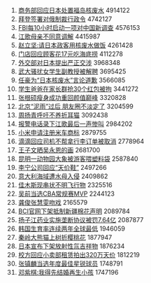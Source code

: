 1. [商务部回应日本处置福岛核废水](http://www.baidu.com/baidu?cl=3&tn=SE_baiduhomet8_jmjb7mjw&rsv_dl=fyb_top&fr=top1000&wd=%C9%CC%CE%F1%B2%BF%BB%D8%D3%A6%C8%D5%B1%BE%B4%A6%D6%C3%B8%A3%B5%BA%BA%CB%B7%CF%CB%AE) 4914122
1. [拜登签署对俄制裁行政令](http://www.baidu.com/baidu?cl=3&tn=SE_baiduhomet8_jmjb7mjw&rsv_dl=fyb_top&fr=top1000&wd=%B0%DD%B5%C7%C7%A9%CA%F0%B6%D4%B6%ED%D6%C6%B2%C3%D0%D0%D5%FE%C1%EE) 4742127
1. [FBI每10小时启动一项对中国新调查](http://www.baidu.com/baidu?cl=3&tn=SE_baiduhomet8_jmjb7mjw&rsv_dl=fyb_top&fr=top1000&wd=FBI%C3%BF10%D0%A1%CA%B1%C6%F4%B6%AF%D2%BB%CF%EE%B6%D4%D6%D0%B9%FA%D0%C2%B5%F7%B2%E9) 4576153
1. [江歌母亲不同意调解](http://www.baidu.com/baidu?cl=3&tn=SE_baiduhomet8_jmjb7mjw&rsv_dl=fyb_top&fr=top1000&wd=%BD%AD%B8%E8%C4%B8%C7%D7%B2%BB%CD%AC%D2%E2%B5%F7%BD%E2) 4415987
1. [赵立坚:请日本政客用核废水做饭](http://www.baidu.com/baidu?cl=3&tn=SE_baiduhomet8_jmjb7mjw&rsv_dl=fyb_top&fr=top1000&wd=%D5%D4%C1%A2%BC%E1%3A%C7%EB%C8%D5%B1%BE%D5%FE%BF%CD%D3%C3%BA%CB%B7%CF%CB%AE%D7%F6%B7%B9) 4261428
1. [门店回应顾客花17元吃海底捞](http://www.baidu.com/baidu?cl=3&tn=SE_baiduhomet8_jmjb7mjw&rsv_dl=fyb_top&fr=top1000&wd=%C3%C5%B5%EA%BB%D8%D3%A6%B9%CB%BF%CD%BB%A817%D4%AA%B3%D4%BA%A3%B5%D7%C0%CC) 4112278
1. [外交部对日本提出严正交涉](http://www.baidu.com/baidu?cl=3&tn=SE_baiduhomet8_jmjb7mjw&rsv_dl=fyb_top&fr=top1000&wd=%CD%E2%BD%BB%B2%BF%B6%D4%C8%D5%B1%BE%CC%E1%B3%F6%D1%CF%D5%FD%BD%BB%C9%E6) 3968348
1. [武大骚扰女学生副教授被解聘](http://www.baidu.com/baidu?cl=3&tn=SE_baiduhomet8_jmjb7mjw&rsv_dl=fyb_top&fr=top1000&wd=%CE%E4%B4%F3%C9%A7%C8%C5%C5%AE%D1%A7%C9%FA%B8%B1%BD%CC%CA%DA%B1%BB%BD%E2%C6%B8) 3695425
1. [任豪为“日本核废水”言论道歉](http://www.baidu.com/baidu?cl=3&tn=SE_baiduhomet8_jmjb7mjw&rsv_dl=fyb_top&fr=top1000&wd=%C8%CE%BA%C0%CE%AA%A1%B0%C8%D5%B1%BE%BA%CB%B7%CF%CB%AE%A1%B1%D1%D4%C2%DB%B5%C0%C7%B8) 3566085
1. [学生爸爸在家长群抢30个红包被拘](http://www.baidu.com/baidu?cl=3&tn=SE_baiduhomet8_jmjb7mjw&rsv_dl=fyb_top&fr=top1000&wd=%D1%A7%C9%FA%B0%D6%B0%D6%D4%DA%BC%D2%B3%A4%C8%BA%C7%C030%B8%F6%BA%EC%B0%FC%B1%BB%BE%D0) 3441272
1. [张根硕瘦身成功重回颜值巅峰](http://www.baidu.com/baidu?cl=3&tn=SE_baiduhomet8_jmjb7mjw&rsv_dl=fyb_top&fr=top1000&wd=%D5%C5%B8%F9%CB%B6%CA%DD%C9%ED%B3%C9%B9%A6%D6%D8%BB%D8%D1%D5%D6%B5%E1%DB%B7%E5) 3320828
1. [北京“泥雨”过后 朋友圈不淡定了](http://www.baidu.com/baidu?cl=3&tn=SE_baiduhomet8_jmjb7mjw&rsv_dl=fyb_top&fr=top1000&wd=%B1%B1%BE%A9%A1%B0%C4%E0%D3%EA%A1%B1%B9%FD%BA%F3%20%C5%F3%D3%D1%C8%A6%B2%BB%B5%AD%B6%A8%C1%CB) 3204599
1. [周扬青呼吁不养折耳猫](http://www.baidu.com/baidu?cl=3&tn=SE_baiduhomet8_jmjb7mjw&rsv_dl=fyb_top&fr=top1000&wd=%D6%DC%D1%EF%C7%E0%BA%F4%D3%F5%B2%BB%D1%F8%D5%DB%B6%FA%C3%A8) 3092438
1. [报警电话录下江歌最后一声惨叫](http://www.baidu.com/baidu?cl=3&tn=SE_baiduhomet8_jmjb7mjw&rsv_dl=fyb_top&fr=top1000&wd=%B1%A8%BE%AF%B5%E7%BB%B0%C2%BC%CF%C2%BD%AD%B8%E8%D7%EE%BA%F3%D2%BB%C9%F9%B2%D2%BD%D0) 2984202
1. [小米申请注册米车商标](http://www.baidu.com/baidu?cl=3&tn=SE_baiduhomet8_jmjb7mjw&rsv_dl=fyb_top&fr=top1000&wd=%D0%A1%C3%D7%C9%EA%C7%EB%D7%A2%B2%E1%C3%D7%B3%B5%C9%CC%B1%EA) 2879755
1. [滴滴回应司机不帮拿行李订单被取消](http://www.baidu.com/baidu?cl=3&tn=SE_baiduhomet8_jmjb7mjw&rsv_dl=fyb_top&fr=top1000&wd=%B5%CE%B5%CE%BB%D8%D3%A6%CB%BE%BB%FA%B2%BB%B0%EF%C4%C3%D0%D0%C0%EE%B6%A9%B5%A5%B1%BB%C8%A1%CF%FB) 2778964
1. [王子文晒吴永恩的画](http://www.baidu.com/baidu?cl=3&tn=SE_baiduhomet8_jmjb7mjw&rsv_dl=fyb_top&fr=top1000&wd=%CD%F5%D7%D3%CE%C4%C9%B9%CE%E2%D3%C0%B6%F7%B5%C4%BB%AD) 2681700
1. [昆明一动物园大象被游客喂塑料袋](http://www.baidu.com/baidu?cl=3&tn=SE_baiduhomet8_jmjb7mjw&rsv_dl=fyb_top&fr=top1000&wd=%C0%A5%C3%F7%D2%BB%B6%AF%CE%EF%D4%B0%B4%F3%CF%F3%B1%BB%D3%CE%BF%CD%CE%B9%CB%DC%C1%CF%B4%FC) 2587840
1. [李宁公司回应“天价鞋”](http://www.baidu.com/baidu?cl=3&tn=SE_baiduhomet8_jmjb7mjw&rsv_dl=fyb_top&fr=top1000&wd=%C0%EE%C4%FE%B9%AB%CB%BE%BB%D8%D3%A6%A1%B0%CC%EC%BC%DB%D0%AC%A1%B1) 2497266
1. [意大利海域遭水母入侵](http://www.baidu.com/baidu?cl=3&tn=SE_baiduhomet8_jmjb7mjw&rsv_dl=fyb_top&fr=top1000&wd=%D2%E2%B4%F3%C0%FB%BA%A3%D3%F2%D4%E2%CB%AE%C4%B8%C8%EB%C7%D6) 2409862
1. [佳木斯现串状不明飞行物](http://www.baidu.com/baidu?cl=3&tn=SE_baiduhomet8_jmjb7mjw&rsv_dl=fyb_top&fr=top1000&wd=%BC%D1%C4%BE%CB%B9%CF%D6%B4%AE%D7%B4%B2%BB%C3%F7%B7%C9%D0%D0%CE%EF) 2325516
1. [吴前当选CBA常规赛MVP](http://www.baidu.com/baidu?cl=3&tn=SE_baiduhomet8_jmjb7mjw&rsv_dl=fyb_top&fr=top1000&wd=%CE%E2%C7%B0%B5%B1%D1%A1CBA%B3%A3%B9%E6%C8%FCMVP) 2244123
1. [龚俊张慧雯吻戏](http://www.baidu.com/baidu?cl=3&tn=SE_baiduhomet8_jmjb7mjw&rsv_dl=fyb_top&fr=top1000&wd=%B9%A8%BF%A1%D5%C5%BB%DB%F6%A9%CE%C7%CF%B7) 2165579
1. [BCI官网下架抵制新疆棉花声明](http://www.baidu.com/baidu?cl=3&tn=SE_baiduhomet8_jmjb7mjw&rsv_dl=fyb_top&fr=top1000&wd=BCI%B9%D9%CD%F8%CF%C2%BC%DC%B5%D6%D6%C6%D0%C2%BD%AE%C3%DE%BB%A8%C9%F9%C3%F7) 2089784
1. [扬子江药业实施垄断协议被罚7.64亿](http://www.baidu.com/baidu?cl=3&tn=SE_baiduhomet8_jmjb7mjw&rsv_dl=fyb_top&fr=top1000&wd=%D1%EF%D7%D3%BD%AD%D2%A9%D2%B5%CA%B5%CA%A9%C2%A2%B6%CF%D0%AD%D2%E9%B1%BB%B7%A37.64%D2%DA) 2087877
1. [韩国生育率连续两年全球最低](http://www.baidu.com/baidu?cl=3&tn=SE_baiduhomet8_jmjb7mjw&rsv_dl=fyb_top&fr=top1000&wd=%BA%AB%B9%FA%C9%FA%D3%FD%C2%CA%C1%AC%D0%F8%C1%BD%C4%EA%C8%AB%C7%F2%D7%EE%B5%CD) 1946059
1. [秦岭大熊猫上树折樱桃花](http://www.baidu.com/baidu?cl=3&tn=SE_baiduhomet8_jmjb7mjw&rsv_dl=fyb_top&fr=top1000&wd=%C7%D8%C1%EB%B4%F3%D0%DC%C3%A8%C9%CF%CA%F7%D5%DB%D3%A3%CC%D2%BB%A8) 1877947
1. [日本宣布下架放射性氚吉祥物](http://www.baidu.com/baidu?cl=3&tn=SE_baiduhomet8_jmjb7mjw&rsv_dl=fyb_top&fr=top1000&wd=%C8%D5%B1%BE%D0%FB%B2%BC%CF%C2%BC%DC%B7%C5%C9%E4%D0%D4%EB%B0%BC%AA%CF%E9%CE%EF) 1876234
1. [校方回应小卖部租赁拍出320万天价](http://www.baidu.com/baidu?cl=3&tn=SE_baiduhomet8_jmjb7mjw&rsv_dl=fyb_top&fr=top1000&wd=%D0%A3%B7%BD%BB%D8%D3%A6%D0%A1%C2%F4%B2%BF%D7%E2%C1%DE%C5%C4%B3%F6320%CD%F2%CC%EC%BC%DB) 1812219
1. [张镇麟当选年度最佳星锐球员](http://www.baidu.com/baidu?cl=3&tn=SE_baiduhomet8_jmjb7mjw&rsv_dl=fyb_top&fr=top1000&wd=%D5%C5%D5%F2%F7%EB%B5%B1%D1%A1%C4%EA%B6%C8%D7%EE%BC%D1%D0%C7%C8%F1%C7%F2%D4%B1) 1748791
1. [邓紫棋:我得先结婚再生小孩](http://www.baidu.com/baidu?cl=3&tn=SE_baiduhomet8_jmjb7mjw&rsv_dl=fyb_top&fr=top1000&wd=%B5%CB%D7%CF%C6%E5%3A%CE%D2%B5%C3%CF%C8%BD%E1%BB%E9%D4%D9%C9%FA%D0%A1%BA%A2) 1747196